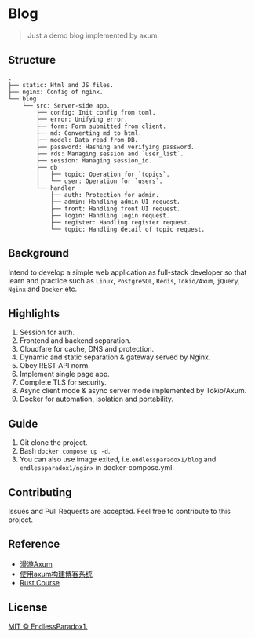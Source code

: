 # Blog

> Just a demo blog implemented by axum.

## Structure

```
.
├── static: Html and JS files.
├── nginx: Config of nginx.
└── blog 
    └── src: Server-side app.
        ├── config: Init config from toml.
        ├── error: Unifying error.
        ├── form: Form submitted from client.
        ├── md: Converting md to html.
        ├── model: Data read from DB.
        ├── password: Hashing and verifying password.
        ├── rds: Managing session and `user_list`.
        ├── session: Managing session_id.
        ├── db
        │   ├── topic: Operation for `topics`.
        │   └── user: Operation for `users`.
        └── handler
            ├── auth: Protection for admin.
            ├── admin: Handling admin UI request.
            ├── front: Handling front UI request.
            ├── login: Handling login request.
            ├── register: Handling register request.
            └── topic: Handling detail of topic request.
```

## Background

Intend to develop a simple web application as full-stack developer so that learn and practice such as `Linux`, `PostgreSQL`, `Redis`, `Tokio/Axum`, `jQuery`, `Nginx` and `Docker` etc.

## Highlights

1. Session for auth.
2. Frontend and backend separation.
3. Cloudfare for cache, DNS and protection.
4. Dynamic and static separation & gateway served by Nginx.
5. Obey REST API norm.
6. Implement single page app.
7. Complete TLS for security.
8. Async client mode & async server mode implemented by Tokio/Axum.
9. Docker for automation, isolation and portability.

## Guide

1. Git clone the project.
2. Bash `docker compose up -d`.
3. You can also use image exited, i.e.`endlessparadox1/blog` and `endlessparadox1/nginx` in docker-compose.yml.

## Contributing

Issues and Pull Requests are accepted. Feel free to contribute to this project.

## Reference

* [漫游Axum](https://axum.rs/subject/roaming-axum)
* [使用axum构建博客系统](https://axum.rs/subject/blog)
* [Rust Course](https://course.rs/about-book.html)

## License

[MIT © EndlessParadox1.](./LICENSE)
